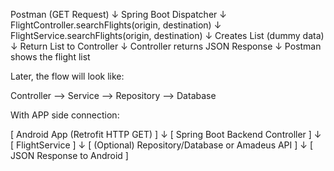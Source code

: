
Postman (GET Request)
        ↓
Spring Boot Dispatcher
        ↓
FlightController.searchFlights(origin, destination)
        ↓
FlightService.searchFlights(origin, destination)
        ↓
Creates List<Flight> (dummy data)
        ↓
Return List<Flight> to Controller
        ↓
Controller returns JSON Response
        ↓
Postman shows the flight list


Later, the flow will look like:

Controller --> Service --> Repository --> Database

With APP side connection:

[ Android App (Retrofit HTTP GET) ]
        ↓
[ Spring Boot Backend Controller ]
        ↓
[ FlightService ]
        ↓
[ (Optional) Repository/Database or Amadeus API ]
        ↓
[ JSON Response to Android ]